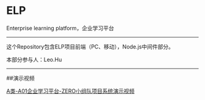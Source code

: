 # ELP
Enterprise learning platform，企业学习平台

---

这个Repository包含ELP项目前端（PC、移动），Node.js中间件部分。

本部分参与人：Leo.Hu

---

##演示视频

[A类-A01企业学习平台-ZERO小组队项目系统演示视频](https://www.bilibili.com/video/av12931774/?from=search&seid=11826320590768693996)